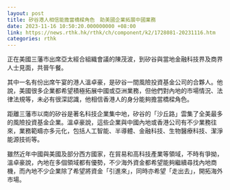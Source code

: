```yaml
---
layout: post
title: 矽谷港人相信能擔當橋樑角色　助美國企業拓展中國業務
date: 2023-11-16 10:50:20.000000000 +08:00
link: https://news.rthk.hk/rthk/ch/component/k2/1728081-20231116.htm
categories: rthk
---
```


正在美國三藩市出席亞太經合組織會議的陳茂波，到矽谷與當地金融科技界及商界人士見面，共晉午餐。

其中一名有份出席午宴的港人溫卓豪，是矽谷一間風險投資基金公司的合夥人。他說，美國很多企業都希望積極拓展中國或亞洲業務，但他們對內地的市場情況、法律法規等，未必有很深認識，他相信香港人的身分能夠擔當橋樑角色。

距離三藩市以南的矽谷是著名科技企業集中地，矽谷的「沙丘路」雲集了全美最多的風險投資基金企業。溫卓豪說，這些企業與中國內地或香港公司有不少業務往來，業務範疇亦多元化，包括人工智能、半導體、金融科技、生物醫療科技、潔淨能源技術等。

雖然近年中國與美國及部分西方國家，在貿易和高科技產業等領域，不時有爭拗，溫卓豪說，內地在多個領域都有優勢，不少海外資金都希望能夠繼續尋找內地商機，而內地不少企業除了希望將資金「引進來」，同時亦希望「走出去」，開拓海外市場。
